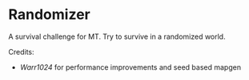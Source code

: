 # Randomizer
A survival challenge for MT. Try to survive in a randomized world.

Credits:
  - *Warr1024* for performance improvements and seed based mapgen
